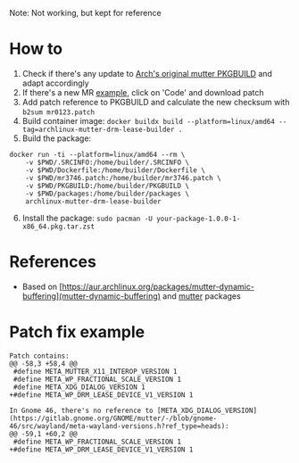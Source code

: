 Note: Not working, but kept for reference

# How to
1. Check if there's any update to [Arch's original mutter PKGBUILD](https://gitlab.archlinux.org/archlinux/packaging/packages/mutter/-/blob/main/PKGBUILD?ref_type=heads) and adapt accordingly
2. If there's a new MR [example](https://gitlab.gnome.org/GNOME/mutter/-/merge_requests/3746), click on 'Code' and download patch
3. Add patch reference to PKGBUILD and calculate the new checksum with `b2sum mr0123.patch`
4. Build container image: `docker buildx build --platform=linux/amd64 --tag=archlinux-mutter-drm-lease-builder .`
5. Build the package:
```
docker run -ti --platform=linux/amd64 --rm \
    -v $PWD/.SRCINFO:/home/builder/.SRCINFO \
    -v $PWD/Dockerfile:/home/builder/Dockerfile \
    -v $PWD/mr3746.patch:/home/builder/mr3746.patch \
    -v $PWD/PKGBUILD:/home/builder/PKGBUILD \
    -v $PWD/packages:/home/builder/packages \
    archlinux-mutter-drm-lease-builder
```
6. Install the package: `sudo pacman -U your-package-1.0.0-1-x86_64.pkg.tar.zst`

# References
- Based on [https://aur.archlinux.org/packages/mutter-dynamic-buffering](mutter-dynamic-buffering) and [mutter](https://gitlab.archlinux.org/archlinux/packaging/packages/mutter) packages

# Patch fix example
```
Patch contains:
@@ -58,3 +58,4 @@
 #define META_MUTTER_X11_INTEROP_VERSION 1
 #define META_WP_FRACTIONAL_SCALE_VERSION 1
 #define META_XDG_DIALOG_VERSION 1
+#define META_WP_DRM_LEASE_DEVICE_V1_VERSION 1

In Gnome 46, there's no reference to [META_XDG_DIALOG_VERSION](https://gitlab.gnome.org/GNOME/mutter/-/blob/gnome-46/src/wayland/meta-wayland-versions.h?ref_type=heads):
@@ -59,1 +60,2 @@
 #define META_WP_FRACTIONAL_SCALE_VERSION 1
+#define META_WP_DRM_LEASE_DEVICE_V1_VERSION 1
```